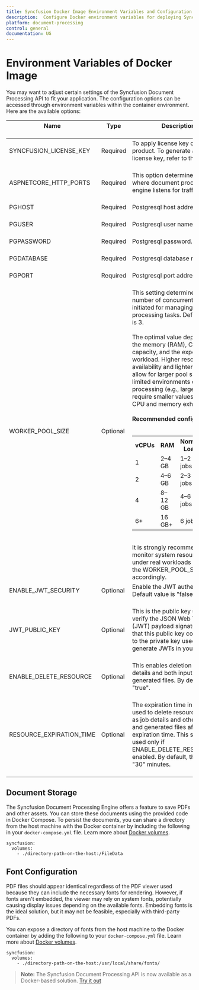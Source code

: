 ```yaml
---
title: Syncfusion Docker Image Environment Variables and Configuration
description:  Configure Docker environment variables for deploying Syncfusion Document Processing API seamlessly. Customize settings for optimal performance.
platform: document-processing
control: general
documentation: UG
---
```

# Environment Variables of Docker Image

You may want to adjust certain settings of the Syncfusion Document Processing API to fit your application. The configuration options can be accessed through environment variables within the container environment. Here are the available options:

<table>
<thead>
<tr>
<th>Name<br/><br/></th>
<th>Type<br/><br/></th>
<th>Description<br/><br/></th>
</tr>
</thead>
<tbody>  
<tr>
<td>SYNCFUSION_LICENSE_KEY<br/><br/></td>
<td>Required<br/><br/></td>
<td>To apply license key of the product. To generate a valid license key, refer to this <a href="https://help.syncfusion.com/common/essential-studio/licensing/licensing-faq/where-can-i-get-a-license-key?utm_source=docker&utm_medium=listing&utm_campaign=javascript-word-processor-docker">link</a>.<br/><br/></td>
</tr>
<tr>
<td>ASPNETCORE_HTTP_PORTS<br/><br/></td>
<td>Required<br/><br/></td>
<td>This option determines the port where document processing engine listens for traffic.<br/><br/></td>
</tr>
<tr>
<td>PGHOST<br/><br/></td>
<td>Required<br/><br/></td>
<td>Postgresql host address.<br/><br/></td>
</tr>
<tr>
<td>PGUSER<br/><br/></td>
<td>Required<br/><br/></td>
<td>Postgresql user name.<br/><br/></td>
</tr>
<tr>
<td>PGPASSWORD<br/><br/></td>
<td>Required<br/><br/></td>
<td>Postgresql password.<br/><br/></td>
</tr>
<tr>
<td>PGDATABASE<br/><br/></td>
<td>Required<br/><br/></td>
<td>Postgresql database name.<br/><br/></td>
</tr>
<tr>
<td>PGPORT<br/><br/></td>
<td>Required<br/><br/></td>
<td>Postgresql port address.<br/><br/></td>
</tr>
<tr>
  <td>WORKER_POOL_SIZE<br/><br/></td>
  <td>Optional<br/><br/></td>
  <td>
    This setting determines the number of concurrent processes initiated for managing document processing tasks. 
    Default value is 3.<br/><br/>
    The optimal value depends on the memory (RAM), CPU capacity, and the expected workload. Higher resource availability and lighter workloads 
    allow for larger pool sizes, while limited environments or heavy processing (e.g., large files) may require smaller values 
    to prevent CPU and memory exhaustion.<br/><br/>
    <b>Recommended configuration:</b><br/><br/>
    <table>
      <tr>
        <th>vCPUs</th>
        <th>RAM</th>
        <th>Normal Load</th>
        <th>High Load</th>
      </tr>
      <tr>
        <td>1</td>
        <td>2–4 GB</td>
        <td>1–2 jobs</td>
        <td>1 job</td>
      </tr>
      <tr>
        <td>2</td>
        <td>4–6 GB</td>
        <td>2–3 jobs</td>
        <td>1–2 jobs</td>
      </tr>
      <tr>
        <td>4</td>
        <td>8–12 GB</td>
        <td>4–6 jobs</td>
        <td>3–4 jobs</td>
      </tr>
      <tr>
        <td>6+</td>
        <td>16 GB+</td>
        <td>6 jobs</td>
        <td>3–6 jobs</td>
      </tr>
    </table><br/>
    It is strongly recommended to monitor system resource usage under real workloads and adjust the WORKER_POOL_SIZE accordingly.
  </td>
</tr>
<tr>
<td>ENABLE_JWT_SECURITY<br/><br/></td>
<td>Optional<br/><br/></td>
<td>Enable the JWT authentication. Default value is "false".<br/><br/></td>
</tr>
<tr>
<td>JWT_PUBLIC_KEY<br/><br/></td>
<td>Optional<br/><br/></td>
<td>This is the public key used to verify the JSON Web Token (JWT) payload signature. Ensure that this public key corresponds to the private key used to generate JWTs in your app.<br/><br/></td>
</tr>
<tr>
<td>ENABLE_DELETE_RESOURCE<br/><br/></td>
<td>Optional<br/><br/></td>
<td>This enables deletion of job details and both input and generated files. By default, "true".<br/><br/></td>
</tr>
<tr>
<td>RESOURCE_EXPIRATION_TIME <br/><br/></td>
<td>Optional<br/><br/></td>
<td>The expiration time in minutes is used to delete resources such as job details and other input and generated files after the expiration time. This setting is used only if ENABLE_DELETE_RESOURCE is enabled. By default, the value is "30" minutes.<br/><br/></td>
</tr>
</tbody>
</table>

## Document Storage

The Syncfusion Document Processing Engine offers a feature to save PDFs and other assets. You can store these documents using the provided code in Docker Compose. To persist the documents, you can share a directory from the host machine with the Docker container by including the following in your `docker-compose.yml` file. Learn more about [Docker volumes](https://docs.docker.com/storage/volumes/).

```
syncfusion:
  volumes:
    - ./directory-path-on-the-host:/FileData
```

## Font Configuration

PDF files should appear identical regardless of the PDF viewer used because they can include the necessary fonts for rendering. However, if fonts aren't embedded, the viewer may rely on system fonts, potentially causing display issues depending on the available fonts. Embedding fonts is the ideal solution, but it may not be feasible, especially with third-party PDFs.

You can expose a directory of fonts from the host machine to the Docker container by adding the following to your `docker-compose.yml` file. Learn more about [Docker volumes](https://docs.docker.com/storage/volumes/).

```
syncfusion:
  volumes:
    - ./directory-path-on-the-host:/usr/local/share/fonts/
```

> **Note:**
> The Syncfusion Document Processing API is now available as a Docker-based solution. [Try it out](https://hub.docker.com/r/syncfusion/document-processing-apis)
